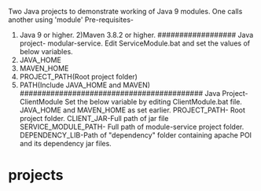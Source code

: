 Two Java projects to demonstrate working of Java 9 modules. One calls another using 'module' 
Pre-requisites- 
1) Java 9 or higher.
2)Maven 3.8.2 or higher.
##################
Java project- modular-service.
Edit ServiceModule.bat and set the values of below variables. 
1) JAVA_HOME
2) MAVEN_HOME
3) PROJECT_PATH(Root project folder)
4) PATH(Include JAVA_HOME and MAVEN)
##########################################
Java Project- ClientModule
Set the below variable by editing ClientModule.bat file.
JAVA_HOME and MAVEN_HOME as set earlier.
PROJECT_PATH- Root project folder.
CLIENT_JAR-Full path of jar file
SERVICE_MODULE_PATH- Full path of module-service project folder.
DEPENDENCY_LIB-Path of "dependency" folder containing apache POI and its dependency jar files.
# projects